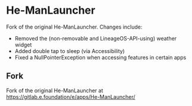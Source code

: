 # He-ManLauncher

Fork of the original He-ManLauncher. Changes include:

* Removed the (non-removable and LineageOS-API-using) weather widget
* Added double tap to sleep (via Accessibility)
* Fixed a NullPointerException when accessing features in certain apps

## Fork

Fork of the original He-ManLauncher at https://gitlab.e.foundation/e/apps/He-ManLauncher/
